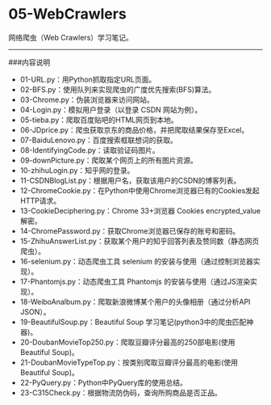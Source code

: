 # 05-WebCrawlers
网络爬虫（Web Crawlers）学习笔记。

----------

###内容说明
+ 01-URL.py：用Python抓取指定URL页面。  
+ 02-BFS.py：使用队列来实现爬虫的广度优先搜索(BFS)算法。  
+ 03-Chrome.py：伪装浏览器来访问网站。  
+ 04-Login.py：模拟用户登录（以登录 CSDN 网站为例）。
+ 05-tieba.py：爬取百度贴吧的HTML网页到本地。
+ 06-JDprice.py：爬虫获取京东的商品价格，并把爬取结果保存至Excel。
+ 07-BaiduLenovo.py：百度搜索框联想词的获取。
+ 08-IdentifyingCode.py：读取验证码图片。
+ 09-downPicture.py：爬取某个网页上的所有图片资源。
+ 10-zhihuLogin.py：知乎网的登录。
+ 11-CSDNBlogList.py：根据用户名，获取该用户的CSDN的博客列表。
+ 12-ChromeCookie.py：在Python中使用Chrome浏览器已有的Cookies发起HTTP请求。
+ 13-CookieDeciphering.py：Chrome 33+浏览器 Cookies encrypted_value 解密。
+ 14-ChromePassword.py：获取Chrome浏览器已保存的账号和密码。
+ 15-ZhihuAnswerList.py：获取某个用户的知乎回答列表及赞同数（静态网页爬虫）。
+ 16-selenium.py：动态爬虫工具 selenium 的安装与使用（通过控制浏览器实现）。
+ 17-Phantomjs.py：动态爬虫工具 Phantomjs 的安装与使用（通过JS渲染实现）。
+ 18-WeiboAnalbum.py：爬取新浪微博某个用户的头像相册（通过分析API JSON）。
+ 19-BeautifulSoup.py：Beautiful Soup 学习笔记(python3中的爬虫匹配神器)。
+ 20-DoubanMovieTop250.py：爬取豆瓣评分最高的250部电影(使用Beautiful Soup)。
+ 21-DoubanMovieTypeTop.py：按类别爬取豆瓣评分最高的电影(使用Beautiful Soup)。
+ 22-PyQuery.py：Python中PyQuery库的使用总结。
+ 23-C315Check.py：根据物流防伪码，查询所购商品是否正品。